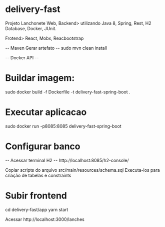 # delivery-fast
Projeto Lanchonete Web, 
Backend>
utilizando Java 8, Spring, Rest, H2 Database, Docker, JUnit.

Frotend>
React, Mobx, Reacbootstrap

-- Maven Gerar artefato --
sudo mvn clean install

-- Docker API --
# Buildar imagem:
sudo docker build -f Dockerfile -t delivery-fast-spring-boot .

# Executar aplicacao
sudo docker run -p8085:8085 delivery-fast-spring-boot

# Configurar banco
-- Acessar terminal H2 --
http://localhost:8085/h2-console/

Copiar scripts do arquivo src/main/resources/schema.sql
Executa-los para criação de tabelas e constraints


# Subir frontend
cd delivery-fast/app
yarn start

Acessar http://localhost:3000/lanches


